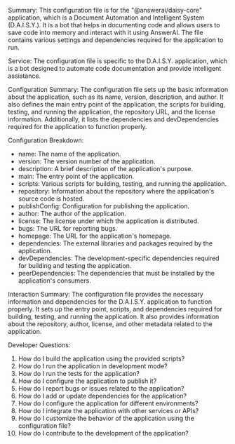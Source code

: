 Summary:
This configuration file is for the "@answerai/daisy-core" application, which is a Document Automation and Intelligent System (D.A.I.S.Y.). It is a bot that helps in documenting code and allows users to save code into memory and interact with it using AnswerAI. The file contains various settings and dependencies required for the application to run.

Service:
The configuration file is specific to the D.A.I.S.Y. application, which is a bot designed to automate code documentation and provide intelligent assistance.

Configuration Summary:
The configuration file sets up the basic information about the application, such as its name, version, description, and author. It also defines the main entry point of the application, the scripts for building, testing, and running the application, the repository URL, and the license information. Additionally, it lists the dependencies and devDependencies required for the application to function properly.

Configuration Breakdown:
- name: The name of the application.
- version: The version number of the application.
- description: A brief description of the application's purpose.
- main: The entry point of the application.
- scripts: Various scripts for building, testing, and running the application.
- repository: Information about the repository where the application's source code is hosted.
- publishConfig: Configuration for publishing the application.
- author: The author of the application.
- license: The license under which the application is distributed.
- bugs: The URL for reporting bugs.
- homepage: The URL for the application's homepage.
- dependencies: The external libraries and packages required by the application.
- devDependencies: The development-specific dependencies required for building and testing the application.
- peerDependencies: The dependencies that must be installed by the application's consumers.

Interaction Summary:
The configuration file provides the necessary information and dependencies for the D.A.I.S.Y. application to function properly. It sets up the entry point, scripts, and dependencies required for building, testing, and running the application. It also provides information about the repository, author, license, and other metadata related to the application.

Developer Questions:
1. How do I build the application using the provided scripts?
2. How do I run the application in development mode?
3. How do I run the tests for the application?
4. How do I configure the application to publish it?
5. How do I report bugs or issues related to the application?
6. How do I add or update dependencies for the application?
7. How do I configure the application for different environments?
8. How do I integrate the application with other services or APIs?
9. How do I customize the behavior of the application using the configuration file?
10. How do I contribute to the development of the application?